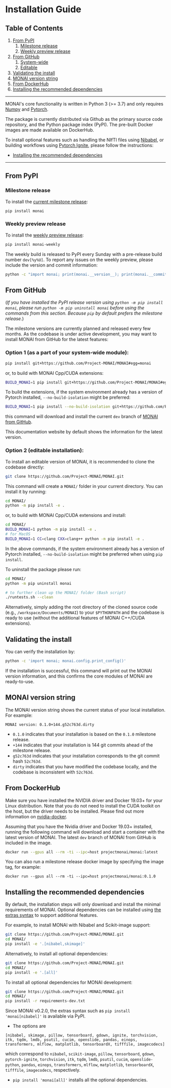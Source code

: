# Installation Guide

## Table of Contents
1. [From PyPI](#from-pypi)
	1. [Milestone release](#milestone-release)
	2. [Weekly preview release](#weekly-preview-release)
2. [From GitHub](#from-github)
	1. [System-wide](#milestone-release)
	2. [Editable](#weekly-preview-release)
3. [Validating the install](#validating-the-install)
4. [MONAI version string](#monai-version-string)
5. [From DockerHub](#from-dockerhub)
6. [Installing the recommended dependencies](#Installing-the-recommended-dependencies)

---

MONAI's core functionality is written in Python 3 (>= 3.7) and only requires [Numpy](https://numpy.org/) and [Pytorch](https://pytorch.org/).

The package is currently distributed via Github as the primary source code repository,
and the Python package index (PyPI). The pre-built Docker images are made available on DockerHub.

To install optional features such as handling the NIfTI files using
[Nibabel](https://nipy.org/nibabel/), or building workflows using [Pytorch
Ignite](https://pytorch.org/ignite/), please follow the instructions:
- [Installing the recommended dependencies](#installing-the-recommended-dependencies)

---


## From PyPI

### Milestone release
To install the [current milestone release](https://pypi.org/project/monai/):
```bash
pip install monai
```

### Weekly preview release
To install the [weekly preview release](https://pypi.org/project/monai-weekly/):
```bash
pip install monai-weekly
```

The weekly build is released to PyPI every Sunday with a pre-release build number `dev[%y%U]`.
To report any issues on the weekly preview, please include the version and commit information:
```bash
python -c "import monai; print(monai.__version__); print(monai.__commit_id__)"
```

## From GitHub
(_If you have installed the
PyPI release version using ``python -m pip install monai``, please run ``python -m pip uninstall
monai`` before using the commands from this section. Because ``pip`` by
default prefers the milestone release_.)

The milestone versions are currently planned and released every few months.  As the
codebase is under active development, you may want to install MONAI from GitHub
for the latest features:

### Option 1 (as a part of your system-wide module):
```bash
pip install git+https://github.com/Project-MONAI/MONAI#egg=monai
```
or, to build with MONAI Cpp/CUDA extensions:
```bash
BUILD_MONAI=1 pip install git+https://github.com/Project-MONAI/MONAI#egg=monai
```

To build the extensions, if the system environment already has a version of Pytorch installed,
`--no-build-isolation` might be preferred:
```bash
BUILD_MONAI=1 pip install --no-build-isolation git+https://github.com/Project-MONAI/MONAI#egg=monai
```
this command will download and install the current `dev` branch of [MONAI from
GitHub](https://github.com/Project-MONAI/MONAI).

This documentation website by default shows the information for the latest version.

### Option 2 (editable installation):
To install an editable version of MONAI, it is recommended to clone the codebase directly:
```bash
git clone https://github.com/Project-MONAI/MONAI.git
```
This command will create a ``MONAI/`` folder in your current directory.
You can install it by running:
```bash
cd MONAI/
python -m pip install -e .
```
or, to build with MONAI Cpp/CUDA extensions and install:
```bash
cd MONAI/
BUILD_MONAI=1 python -m pip install -e .
# for MacOS
BUILD_MONAI=1 CC=clang CXX=clang++ python -m pip install -e .
```

In the above commands, if the system environment already has a version of Pytorch installed,
`--no-build-isolation` might be preferred when using `pip install`.

To uninstall the package please run:
```bash
cd MONAI/
python -m pip uninstall monai

# to further clean up the MONAI/ folder (Bash script)
./runtests.sh --clean
```

Alternatively, simply adding the root directory of the cloned source code (e.g., ``/workspace/Documents/MONAI``) to your ``$PYTHONPATH``
and the codebase is ready to use (without the additional features of MONAI C++/CUDA extensions).


## Validating the install
You can verify the installation by:
```bash
python -c 'import monai; monai.config.print_config()'
```
If the installation is successful, this command will print out the MONAI version information, and this confirms the core
modules of MONAI are ready-to-use.


## MONAI version string
The MONAI version string shows the current status of your local installation. For example:
```
MONAI version: 0.1.0+144.g52c763d.dirty
```
- ``0.1.0`` indicates that your installation is based on the ``0.1.0`` milestone release.
- ``+144`` indicates that your installation is 144 git commits ahead of the milestone release.
- ``g52c763d`` indicates that your installation corresponds to the git commit hash ``52c763d``.
- ``dirty`` indicates that you have modified the codebase locally, and the codebase is inconsistent with ``52c763d``.


## From DockerHub
Make sure you have installed the NVIDIA driver and Docker 19.03+ for your Linux distribution.
Note that you do not need to install the CUDA toolkit on the host, but the driver needs to be installed.
Please find out more information on [nvidia-docker](https://github.com/NVIDIA/nvidia-docker).

Assuming that you have the Nvidia driver and Docker 19.03+ installed, running the following command will
download and start a container with the latest version of MONAI. The latest `dev` branch of MONAI from GitHub
is included in the image.
```bash
docker run --gpus all --rm -ti --ipc=host projectmonai/monai:latest
```

You can also run a milestone release docker image by specifying the image tag, for example:
```
docker run --gpus all --rm -ti --ipc=host projectmonai/monai:0.1.0
```

## Installing the recommended dependencies
By default, the installation steps will only download and install the minimal requirements of MONAI.
Optional dependencies can be installed using [the extras syntax](https://packaging.python.org/tutorials/installing-packages/#installing-setuptools-extras) to support additional features.

For example, to install MONAI with Nibabel and Scikit-image support:
```bash
git clone https://github.com/Project-MONAI/MONAI.git
cd MONAI/
pip install -e '.[nibabel,skimage]'
```

Alternatively, to install all optional dependencies:
```bash
git clone https://github.com/Project-MONAI/MONAI.git
cd MONAI/
pip install -e '.[all]'
```

To install all optional dependencies for MONAI development:
```bash
git clone https://github.com/Project-MONAI/MONAI.git
cd MONAI/
pip install -r requirements-dev.txt
```

Since MONAI v0.2.0, the extras syntax such as `pip install 'monai[nibabel]'` is available via PyPI.

- The options are
```
[nibabel, skimage, pillow, tensorboard, gdown, ignite, torchvision, itk, tqdm, lmdb, psutil, cucim, openslide, pandas, einops, transformers, mlflow, matplotlib, tensorboardX, tifffile, imagecodecs]
```
which correspond to `nibabel`, `scikit-image`, `pillow`, `tensorboard`,
`gdown`, `pytorch-ignite`, `torchvision`, `itk`, `tqdm`, `lmdb`, `psutil`, `cucim`, `openslide-python`, `pandas`, `einops`, `transformers`, `mlflow`, `matplotlib`, `tensorboardX`,
`tifffile`, `imagecodecs`, respectively.

- `pip install 'monai[all]'` installs all the optional dependencies.
